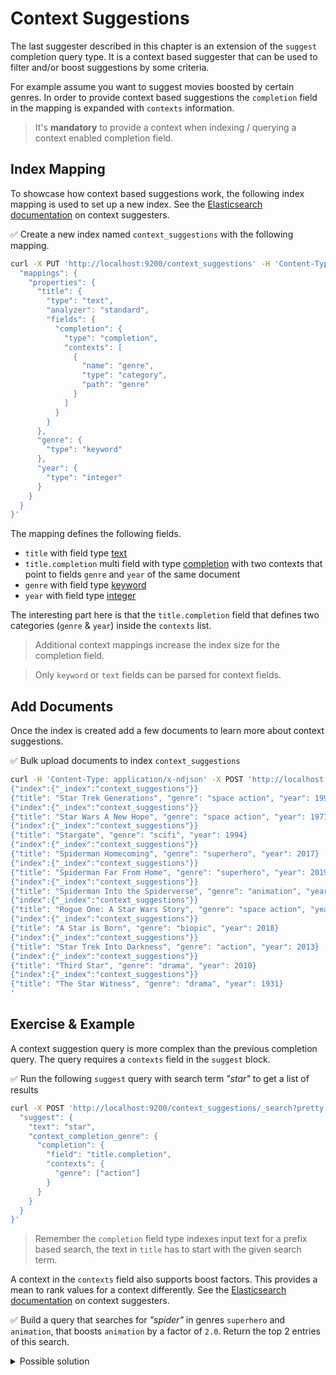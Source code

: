 # Context Suggestions

The last suggester described in this chapter is an extension of the `suggest` completion query type. 
It is a context based suggester that can be used to filter and/or boost suggestions by some criteria.

For example assume you want to suggest movies boosted by certain genres. In order to provide context based suggestions the `completion` field in the mapping is expanded with `contexts` information.

> It's **mandatory** to provide a context when indexing / querying a context enabled completion field.


## Index Mapping

To showcase how context based suggestions work, the following index mapping is used to set up a new index. See the [Elasticsearch documentation](https://www.elastic.co/guide/en/elasticsearch/reference/current/search-suggesters.html#context-suggester) on context suggesters.

✅ Create a new index named `context_suggestions` with the following mapping.

```bash
curl -X PUT 'http://localhost:9200/context_suggestions' -H 'Content-Type: application/json' -d '{
  "mappings": {
    "properties": {
      "title": {
        "type": "text",
        "analyzer": "standard",
        "fields": {
          "completion": {
            "type": "completion",
            "contexts": [
              {
                "name": "genre",
                "type": "category",
                "path": "genre"
              }
            ]
          }
        }
      },
      "genre": {
        "type": "keyword"
      },
      "year": {
        "type": "integer"
      }
    }
  }
}'
```

The mapping defines the following fields.

* `title` with field type [text](https://www.elastic.co/guide/en/elasticsearch/reference/current/text.html)
* `title.completion` multi field with type [completion](https://www.elastic.co/guide/en/elasticsearch/reference/current/search-suggesters.html#completion-suggester) with two contexts that point to fields `genre` and `year` of the same document
* `genre` with field type [keyword](https://www.elastic.co/guide/en/elasticsearch/reference/current/keyword.html)
* `year` with field type [integer](https://www.elastic.co/guide/en/elasticsearch/reference/current/number.html)

The interesting part here is that the `title.completion` field that defines two categories (`genre` & `year`) inside the `contexts` list.

> Additional context mappings increase the index size for the completion field.

> Only `keyword` or `text` fields can be parsed for context fields.


## Add Documents

Once the index is created add a few documents to learn more about context suggestions.

✅ Bulk upload documents to index `context_suggestions`

```bash
curl -H 'Content-Type: application/x-ndjson' -X POST 'http://localhost:9200/context_suggestions/_bulk' -d '
{"index":{"_index":"context_suggestions"}}
{"title": "Star Trek Generations", "genre": "space action", "year": 1994}
{"index":{"_index":"context_suggestions"}}
{"title": "Star Wars A New Hope", "genre": "space action", "year": 1977}
{"index":{"_index":"context_suggestions"}}
{"title": "Stargate", "genre": "scifi", "year": 1994}
{"index":{"_index":"context_suggestions"}}
{"title": "Spiderman Homecoming", "genre": "superhero", "year": 2017}
{"index":{"_index":"context_suggestions"}}
{"title": "Spiderman Far From Home", "genre": "superhero", "year": 2019}
{"index":{"_index":"context_suggestions"}}
{"title": "Spiderman Into the Spiderverse", "genre": "animation", "year": 2018}
{"index":{"_index":"context_suggestions"}}
{"title": "Rogue One: A Star Wars Story", "genre": "space action", "year": 2016}
{"index":{"_index":"context_suggestions"}}
{"title": "A Star is Born", "genre": "biopic", "year": 2018}
{"index":{"_index":"context_suggestions"}}
{"title": "Star Trek Into Darkness", "genre": "action", "year": 2013}
{"index":{"_index":"context_suggestions"}}
{"title": "Third Star", "genre": "drama", "year": 2010}
{"index":{"_index":"context_suggestions"}}
{"title": "The Star Witness", "genre": "drama", "year": 1931}
'
```

## Exercise & Example

A context suggestion query is more complex than the previous completion query. The query requires a `contexts` field in the `suggest` block.

✅ Run the following `suggest` query with search term *"star"* to get a list of results

```bash
curl -X POST 'http://localhost:9200/context_suggestions/_search?pretty' -H 'Content-Type: application/json' -d '{
  "suggest": {
    "text": "star",
    "context_completion_genre": {
      "completion": {
        "field": "title.completion",
        "contexts": {
          "genre": ["action"]
        }
      }
    }
  }
}'
```

> Remember the `completion` field type indexes input text for a prefix based search, the text in `title` has to start with the given search term.

A context in the `contexts` field also supports boost factors. This provides a mean to rank values for a context differently. See the [Elasticsearch documentation](https://www.elastic.co/guide/en/elasticsearch/reference/current/search-suggesters.html) on context suggesters.

✅ Build a query that searches for *"spider"* in genres `superhero` and `animation`, that boosts `animation` by a factor of `2.0`. Return the top 2 entries of this search.

<details>
<summary>Possible solution</summary>

Similar to the previous query there are now entries in the `contexts` field for `genre`. The entry for genre `animation` defines a boost factor of `2.0` which ranks these matches higher.

```bash
curl -X POST 'http://localhost:9200/context_suggestions/_search?pretty' -H 'Content-Type: application/json' -d '{
  "suggest": {
    "text": "spider",
    "context_completion_genre": {
      "completion": {
        "field": "title.completion",
        "size": 2,
        "contexts": {
          "genre": [
            { "context": "superhero" },
            { "context": "animation", "boost": 2.0 }
          ]
        }
      }
    }
  }
}'
```

</details>

